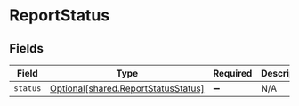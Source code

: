 # ReportStatus


## Fields

| Field                                                                            | Type                                                                             | Required                                                                         | Description                                                                      |
| -------------------------------------------------------------------------------- | -------------------------------------------------------------------------------- | -------------------------------------------------------------------------------- | -------------------------------------------------------------------------------- |
| `status`                                                                         | [Optional[shared.ReportStatusStatus]](../../models/shared/reportstatusstatus.md) | :heavy_minus_sign:                                                               | N/A                                                                              |
